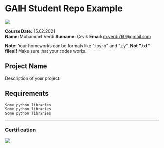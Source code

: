 # GAIH Student Repo Example
![](img/logo.png)

**Course Date:** 15.02.2021  
**Name:** Muhammet Verdi
**Surname:** Çevik
**Email:** m.verdi760@gmail.com

**Note:** Your homeworks can be formats like ".ipynb" and ".py". **Not ".txt" files!!** Make sure that your codes works.  

## Project Name
Description of your project.

## Requirements
```
Some python libraries
Some python libraries
Some python libraries
```
---

### Certification
![](img/certificate_ex.png)

